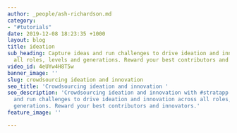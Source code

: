 ```yaml
---
author: _people/ash-richardson.md
category:
- "#tutorials"
date: 2019-12-08 18:23:35 +1000
layout: blog
title: ideation
sub_heading: Capture ideas and run challenges to drive ideation and innovation across
  all roles, levels and generations. Reward your best contributors and innovators.
video_id: 4eUYw4H8T5w
banner_image: ''
slug: crowdsourcing ideation and innovation
seo_title: 'Crowdsourcing ideation and innovation '
seo_description: 'Crowdsourcing ideation and innovation with #stratapp. Capture ideas
  and run challenges to drive ideation and innovation across all roles, levels and
  generations. Reward your best contributors and innovators.'
feature_image: ''

---
```

